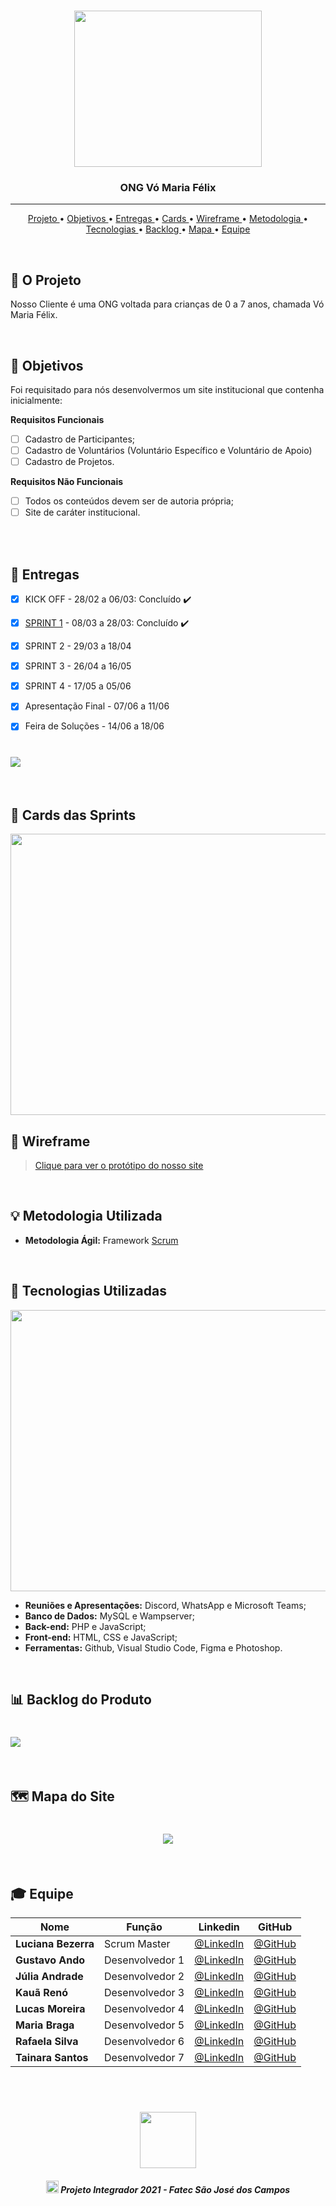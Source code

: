 <br>

<p align="center">
      <img src="/Imagens Gerais/Logo.jpg" width="300" height="250">
      <h3 align="center"> ONG Vó Maria Félix </h3>
<p align="center">

<hr>

<p align="center">
  <a href ="#briefcase-o-projeto"> Projeto </a>  • 
  <a href ="#pushpin-objetivos"> Objetivos </a>  • 
  <a href ="#calendar-entregas"> Entregas </a>  • 
  <a href ="#file_folder-cards-das-sprints"> Cards </a>  •
  <a href = "#link-wireframe"> Wireframe </a> • 
  <a href ="#bulb-metodologia-utilizada"> Metodologia </a>  • 
  <a href ="#wrench-tecnologias-utilizadas"> Tecnologias </a>  • 
  <a href ="#bar_chart-backlog-do-produto"> Backlog </a>  • 
  <a href ="#world_map-mapa-do-site"> Mapa </a> •
  <a href ="#mortar_board-equipe"> Equipe </a> 
</p>

<br>

## :briefcase: O Projeto
Nosso Cliente é  uma ONG voltada para crianças de 0 a 7 anos, chamada Vó Maria Félix. 

<br>

## :pushpin: Objetivos
Foi requisitado para nós desenvolvermos um site institucional que contenha inicialmente:

 **Requisitos Funcionais**

 - [ ] Cadastro de Participantes;
 - [ ] Cadastro de Voluntários (Voluntário Específico e Voluntário de Apoio)
 - [ ] Cadastro de Projetos.

 **Requisitos Não Funcionais**
 
 - [ ] Todos os conteúdos devem ser de autoria própria;
 - [ ] Site de caráter institucional.<br><br>

<br>

## :calendar: Entregas

- [x] KICK OFF - 28/02 a 06/03: Concluído :heavy_check_mark:

- [x] [SPRINT 1](https://github.com/DeskwarePI/Grupo_3_Deskware/tree/main/SPRINT%201) - 08/03 a 28/03: Concluído :heavy_check_mark:

- [x] SPRINT 2 - 29/03 a 18/04

- [x] SPRINT 3 - 26/04 a 16/05

- [x] SPRINT 4 - 17/05 a 05/06

- [x] Apresentação Final - 07/06 a 11/06

- [x] Feira de Soluções - 14/06 a 18/06


<h1 align="left"> <img src = "/Imagens Gerais/Imagem cronograma.png"/></h1>

<br>

## :file_folder: Cards das Sprints
<img src="/Imagens Gerais/Imagem cards.png" width="850" height="450">

<br>

## :link: Wireframe
> [Clique para ver o protótipo do nosso site](https://www.figma.com/file/4MFhixEdbm4p40RR8YINfo/ONG-V%C3%B3-Maria-F%C3%A9lix?node-id=0%3A1)

<br> 

## :bulb: Metodologia Utilizada

* **Metodologia Ágil:** Framework [Scrum](https://www.desenvolvimentoagil.com.br/scrum/)

<br>

## :wrench: Tecnologias Utilizadas

<img src = "/Imagens Gerais/Imagem tecnologias utilizadas.png" width="850" height="450">

* **Reuniões e Apresentações:** Discord, WhatsApp e Microsoft Teams;
* **Banco de Dados:** MySQL e Wampserver;
* **Back-end:** PHP e JavaScript;
* **Front-end:** HTML, CSS e JavaScript;
* **Ferramentas:** Github, Visual Studio Code, Figma e Photoshop.

<br>

## :bar_chart: Backlog do Produto

<h1 align="left"> <img src = "/Imagens Gerais/Imagem backlog.png" /></h1>

<br>

## :world_map: Mapa do Site

<h1 align="center"> <img src = "/Imagens Gerais/Imagem mapa do site.png" /></h1>

<br>

## :mortar_board: Equipe 

|Nome|Função|Linkedin|GitHub|
| -------- |-------- |-------- |-------- |
|**Luciana Bezerra**|Scrum Master|[@LinkedIn](https://www.linkedin.com/in/luciana-bezerra-da-silva-8809a5206/)|[@GitHub](https://github.com/Luciana013)|
|**Gustavo Ando**|Desenvolvedor 1|[@LinkedIn](https://www.linkedin.com/in/gustavo-ando-054414209/)|[@GitHub](https://github.com/GustavoAndo)|
|**Júlia Andrade**|Desenvolvedor 2|[@LinkedIn]()|[@GitHub](https://github.com/jufaela)|
|**Kauã Renó**|Desenvolvedor 3|[@LinkedIn](https://www.linkedin.com/search/results/all/?keywords=kaua%20r&origin=GLOBAL_SEARCH_HEADER)|[@GitHub](https://github.com/Kaua-Reno)|
|**Lucas Moreira**|Desenvolvedor 4|[@LinkedIn](https://www.linkedin.com/in/lucas-rodrigo-169405169/)|[@GitHub](https://github.com/lucasrodrigof)|
|**Maria Braga**|Desenvolvedor 5|[@LinkedIn](https://www.linkedin.com/in/maria-eduarda-macedo-braga-4663bb208/)|[@GitHub](https://github.com/madu-braga)|
|**Rafaela Silva**|Desenvolvedor 6|[@LinkedIn](https://www.linkedin.com/in/rafaela-s-b2a39a1bb/)|[@GitHub](https://github.com/rpssky)|
|**Tainara Santos**|Desenvolvedor 7|[@LinkedIn](https://www.linkedin.com/in/tainara-s-952573200/)|[@GitHub](https://github.com/Tainara03)|

<br>

 <h1 align="center"> <img src = "/Imagens Gerais/Fatec.jpg" height="90" /></h1>
 
 <h5 align="center"> <img src = "/Imagens Gerais/faTec.png" width="20" height="20" /> Projeto Integrador 2021 - Fatec São José dos Campos </h5>
